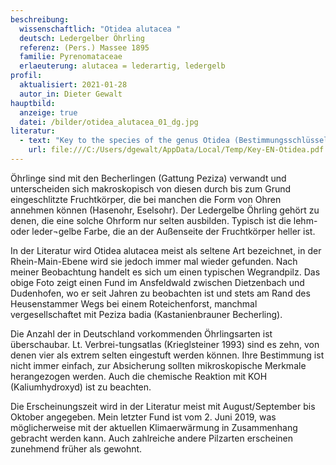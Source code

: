 ```yaml
---
beschreibung:
  wissenschaftlich: "Otidea alutacea "
  deutsch: Ledergelber Öhrling
  referenz: (Pers.) Massee 1895
  familie: Pyrenomataceae
  erlaeuterung: alutacea = lederartig, ledergelb
profil:
  aktualisiert: 2021-01-28
  autor_in: Dieter Gewalt
hauptbild:
  anzeige: true
  datei: /bilder/otidea_alutacea_01_dg.jpg
literatur:
  - text: "Key to the species of the genus Otidea (Bestimmungsschlüssel):"
    url: file:///C:/Users/dgewalt/AppData/Local/Temp/Key-EN-Otidea.pdf
---
```

Öhrlinge sind mit den Becherlingen (Gattung Peziza) verwandt und unterscheiden sich makroskopisch von diesen durch bis zum Grund eingeschlitzte Fruchtkörper, die bei manchen die Form von Ohren annehmen können (Hasenohr, Eselsohr). Der Ledergelbe Öhrling gehört zu denen, die eine solche Ohrform nur selten ausbilden. Typisch ist die lehm- oder leder¬gelbe Farbe, die an der Außenseite der Fruchtkörper heller ist. 

In der Literatur wird Otidea alutacea meist als seltene Art bezeichnet, in der Rhein-Main-Ebene wird sie jedoch immer mal wieder gefunden. Nach meiner Beobachtung handelt es sich um einen typischen Wegrandpilz. Das obige Foto zeigt einen Fund im Ansfeldwald zwischen Dietzenbach und Dudenhofen, wo er seit Jahren zu beobachten ist und stets am Rand des Heusenstammer Wegs bei einem Roteichenforst, manchmal vergesellschaftet mit Peziza badia (Kastanienbrauner Becherling).

Die Anzahl der in Deutschland vorkommenden Öhrlingsarten ist überschaubar. Lt. Verbrei-tungsatlas (Krieglsteiner 1993) sind es zehn, von denen vier als extrem selten eingestuft werden können. Ihre Bestimmung ist nicht immer einfach, zur Absicherung sollten mikroskopische Merkmale herangezogen werden. Auch die chemische Reaktion mit KOH (Kaliumhydroxyd) ist zu beachten.

Die Erscheinungszeit wird in der Literatur meist mit August/September bis Oktober angegeben. Mein letzter Fund ist vom 2. Juni 2019, was möglicherweise mit der aktuellen Klimaerwärmung in Zusammenhang gebracht werden kann. Auch zahlreiche andere Pilzarten erscheinen zunehmend früher als gewohnt. 
